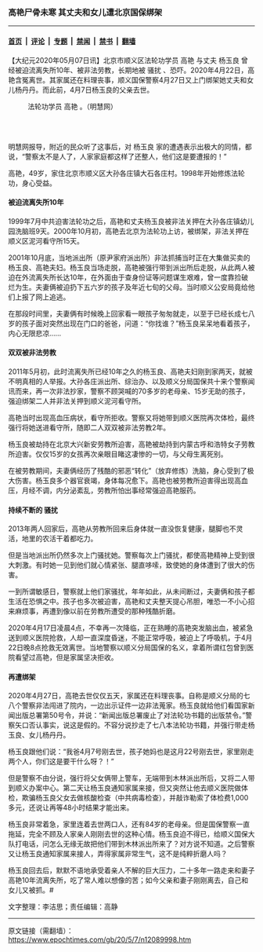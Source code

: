 ### 高艳尸骨未寒 其丈夫和女儿遭北京国保绑架

---

#### [首页](../../../..?n12089998) &nbsp;|&nbsp; [评论](../../../../../epoch-comment?n12089998) &nbsp;|&nbsp; [专题](../../../../../epoch-special?n12089998) &nbsp;|&nbsp; [禁闻](../../../../../epoch-news?n12089998) &nbsp;|&nbsp; [禁书](../../../../../books?n12089998) &nbsp;|&nbsp; [翻墙](https://github.com/gfw-breaker/nogfw/blob/master/README.md?n12089998)


<div class="post_content" id="artbody" itemprop="articleBody">
 <!-- article content begin -->
 <p>
  【大纪元2020年05月07日讯】北京市顺义区法轮功学员
  <ok href="https://www.epochtimes.com/gb/tag/%E9%AB%98%E8%89%B3.html">
   高艳
  </ok>
  与丈夫
  <ok href="https://www.epochtimes.com/gb/tag/%E6%9D%A8%E7%8E%89%E8%89%AF.html">
   杨玉良
  </ok>
  曾经被迫流离失所10年、被非法劳教，长期地被
  <ok href="https://www.epochtimes.com/gb/tag/%E9%AA%9A%E6%89%B0.html">
   骚扰
  </ok>
  、恐吓。2020年4月22日，高艳含冤离世。其家属还在料理丧事，顺义国保警察4月27日又上门绑架她丈夫和女儿杨丹丹。而此前，4月7日杨玉良的父亲去世。
 </p>
 <figure aria-describedby="caption-attachment-12090049" class="wp-caption aligncenter" id="attachment_12090049" style="width: 338px">
  <ok href="https://i.epochtimes.com/assets/uploads/2020/05/2020-5-6-gaoyan_01.jpg" target="_blank">
   <img alt="" class="wp-image-12090049" src="https://i.epochtimes.com/assets/uploads/2020/05/2020-5-6-gaoyan_01-600x800.jpg"/>
  </ok>
  <br/><figcaption class="wp-caption-text" id="caption-attachment-12090049">
   法轮功学员
   <ok href="https://www.epochtimes.com/gb/tag/%E9%AB%98%E8%89%B3.html">
    高艳
   </ok>
   。（明慧网）
  </figcaption><br/>
 </figure><br/>
 <p>
  明慧网报导，附近的民众听了这事后，对
  <ok href="https://www.epochtimes.com/gb/tag/%E6%9D%A8%E7%8E%89%E8%89%AF.html">
   杨玉良
  </ok>
  家的遭遇表示出极大的同情，都说，“警察太不是人了，人家家庭都这样了还整人，他们这是要遭报的！”
 </p>
 <p>
  高艳，49岁，家住北京市顺义区大孙各庄镇大石各庄村。1998年开始修炼法轮功，身心受益。
 </p>
 <h4>
  <b>
   被迫流离失所10年
  </b>
 </h4>
 <p>
  1999年7月中共迫害法轮功之后，高艳和丈夫杨玉良被非法关押在大孙各庄镇幼儿园洗脑班9天。2000年10月初，高艳去北京为法轮功上访，被绑架，非法关押在顺义区泥河看守所15天。
 </p>
 <p>
  2001年10月底，当地派出所（原尹家府派出所）非法抓捕当时正在大集做买卖的杨玉良、高艳夫妇。杨玉良当场走脱，高艳被强行带到派出所后走脱，从此两人被迫在外流离失所长达10年，在外面由于查身份证等问题谋生艰难，曾一度靠捡破烂为生。夫妻俩被迫扔下五六岁的孩子及年近七旬的父母。当时顺义公安局竟给他们上报了网上追逃。
 </p>
 <p>
  在那段时间里，夫妻俩有时候晚上回家看一眼孩子匆匆就走，以至于已经长成七八岁的孩子面对突然出现在门口的爸爸，问道：“你找谁？”杨玉良呆呆地看着孩子，内心无限悲凉……
 </p>
 <h4>
  <b>
   双双被非法劳教
  </b>
 </h4>
 <p>
  2011年5月初，此时流离失所已经10年之久的杨玉良、高艳夫妇刚到家两天，就被不明真相的人举报。大孙各庄派出所、综治办、以及顺义分局国保共十来个警察闻讯而来，再一次非法抄家，警察不顾哭喊的70多岁的老母亲、15岁无助的孩子，强迫绑架二人并非法关押到顺义泥河看守所。
 </p>
 <p>
  高艳当时出现高血压病状，看守所拒收。警察又将她带到顺义医院再次体检，最终强行将她送进看守所，随即二人双双被非法劳教2年。
 </p>
 <p>
  杨玉良被劫持在北京大兴新安劳教所迫害，高艳被劫持到内蒙古呼和浩特女子劳教所迫害。仅仅15岁的女孩再次亲眼目睹这凄惨的一切，与父母生离死别。
 </p>
 <p>
  在被劳教期间，夫妻俩经历了残酷的邪恶“转化”（放弃修炼）洗脑，身心受到了极大伤害。杨玉良多个器官衰竭，身体每况愈下。高艳也被劳教所迫害得出现高血压，月经不调，内分泌紊乱，劳教所怕出事经常强迫高艳服药。
 </p>
 <h4>
  <b>
   持续不断的
   <ok href="https://www.epochtimes.com/gb/tag/%E9%AA%9A%E6%89%B0.html">
    骚扰
   </ok>
  </b>
 </h4>
 <p>
  2013年两人回家后，高艳从劳教所回来后身体就一直没恢复健康，腿脚也不灵活，地里的农活干着都吃力。
 </p>
 <p>
  但是当地派出所仍然多次上门骚扰她。警察每次上门骚扰，都使高艳精神上受到很大刺激。有时她一见到他们就心情紧张、腿直哆嗦，致使她的身体遭到了很大的伤害。
 </p>
 <p>
  一到所谓敏感日，警察就上他们家骚扰，年年如此，从未间断过，夫妻俩和孩子都生活在恐惧之中。孩子也多次被迫害，高艳和丈夫整天提心吊胆，唯恐一不小心招来麻烦事，再遭到像以前在劳教所遭受的那种残酷折磨。
 </p>
 <p>
  2020年4月17日凌晨4点，不幸再一次降临，正在熟睡的高艳突发脑出血，被紧急送到顺义医院抢救，人却一直深度昏迷，不能正常呼吸，被迫上了呼吸机，于4月22日晚8点抢救无效离世。当地警察以顺义分局国保的名义，拿着所谓红包曾到医院看望过高艳，但是家属坚决拒收。
 </p>
 <h4>
  <b>
   再遭绑架
  </b>
 </h4>
 <p>
  2020年4月27日，高艳去世仅仅五天，家属还在料理丧事。自称是顺义分局的七八个警察非法闯进了院内，一边出示证件一边非法蒐家。杨玉良就给他们看国家新闻出版总署第50号令，并说：“新闻出版总署废止了对法轮功书籍的出版禁令。”警察矢口否认事实，说这是假的。不容分说抄走了七八本法轮功书籍，并强行带走杨玉良、女儿杨丹丹。
 </p>
 <p>
  杨玉良跟他们说：“我爸4月7号刚去世，孩子她妈也是这月22号刚去世，家里刚走两个人，你们这是要干什么呀？！”
 </p>
 <p>
  但是警察不由分说，强行将父女俩带上警车，无端带到木林派出所后，又将二人带到顺义办案中心。第二天让杨玉良通知家属来接，但又突然让他去顺义医院做体检，欺骗杨玉良父女去做核酸检查（中共病毒检查），并敲诈勒索了体检费1,000多元，还说让再等48小时结果才能出来。
 </p>
 <p>
  杨玉良非常着急，家里连着去世两口人，还有84岁的老母亲。但是国保警察一直拖延，完全不顾及人家亲人刚刚去世的这种心情。杨玉良迫不得已，给顺义国保大队打电话，问怎么无缘无故把他们带到木林派出所来了？对方说不知道。之后警察又让杨玉良通知家属来接人，弄得家属非常生气，这不是纯粹折磨人吗？
 </p>
 <p>
  杨玉良回去后，默默不语地承受着亲人不解的巨大压力，二十多年一路走来和妻子高艳10年流离失所，吃了常人难以想像的苦；如今父亲和妻子刚刚离去，自己和女儿又被抓。#
 </p>
 <p>
  文字整理：李洁思；责任编辑：高静
 </p>
 <!-- article content end -->
 <div id="below_article_ad">
 </div>
</div>


---

原文链接（需翻墙）：https://www.epochtimes.com/gb/20/5/7/n12089998.htm